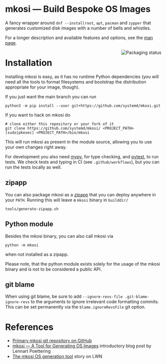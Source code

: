 # mkosi — Build Bespoke OS Images

A fancy wrapper around `dnf --installroot`, `apt`, `pacman`
and `zypper` that generates customized disk images with a number of
bells and whistles.

For a longer description and available features and options, see the
[man page](mkosi.md).

<a href="https://repology.org/project/mkosi/versions">
    <img align="right" src="https://repology.org/badge/vertical-allrepos/mkosi.svg?exclude_sources=site&exclude_unsupported=1" alt="Packaging status">
</a>

# Installation

Installing mkosi is easy, as it has no runtime Python dependencies (you will
need all the tools to format filesystems and bootstrap the distribution
appropriate for your image, though).

If you just want the main branch you can run
```shell
python3 -m pip install --user git+https://github.com/systemd/mkosi.git
```

If you want to hack on mkosi do
```shell
# clone either this repository or your fork of it
git clone https://github.com/systemd/mkosi/ <PROJECT_PATH>
[sudo|pkexec] <PROJECT_PATH>/bin/mkosi
```
This will run mkosi as present in the module source, allowing you
to use your own changes right away.

For development you also need [mypy](https://github.com/python/mypy), for type
checking, and [pytest](https://github.com/pytest-dev/pytest), to run tests.
We check tests and typing in CI (see `.github/workflows`), but you can run the
tests locally as well.

## zipapp

You can also package mkosi as a
[zipapp](https://docs.python.org/3/library/zipapp.html) that you can deploy
anywhere in your `PATH`. Running this will leave a `mkosi` binary in `builddir/`
```shell
tools/generate-zipapp.sh
```

## Python module

Besides the mkosi binary, you can also call mkosi via
```shell
python -m mkosi
```
when not installed as a zipapp.

Please note, that the python module exists solely for the usage of the mkosi
binary and is not to be considered a public API.

## git blame

When using git blame, be sure to add `--ignore-revs-file .git-blame-ignore-revs` to the arguments to ignore
irrelevant code formatting commits. This can be set permanently via the `blame.ignoreRevsFile` git option.

# References

* [Primary mkosi git repository on GitHub](https://github.com/systemd/mkosi/)
* [mkosi — A Tool for Generating OS Images](http://0pointer.net/blog/mkosi-a-tool-for-generating-os-images.html) introductory blog post by Lennart Poettering
* [The mkosi OS generation tool](https://lwn.net/Articles/726655/) story on LWN
